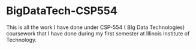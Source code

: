# BigDataTech-CSP554

This is all the work I have done under CSP-554 ( BIg Data Technologies) coursework  that I have done during my first semester at Illinois Institute of Technology.
